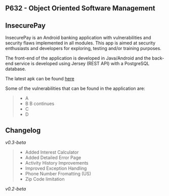 P632 - Object Oriented Software Management
-------------------
InsecurePay 
-------------------

InsecurePay is an Android banking application with vulnerabilities and security flaws implemented in all modules. This app is aimed at security enthusiasts and developers for exploring, testing and/or training purposes.

The front-end of the application is developed in Java/Android and the back-end service is developed using Jersey (REST API) with a PostgreSQL database.

The latest apk can be found [here](https://github.iu.edu/asadana/P632-InsecurePay/tree/develop/release)

Some of the vulnerabilities that can be found in the application are: 

>- A
>- B
>B continues
>- C
> - D

Changelog
-------------------

*v0.3-beta*
>- Added Interest Calculator
>- Added Detailed Error Page
>- Activity History Improvements
>- Improved Exception Handling
>- Phone Number Fromatting (US)
>- Zip Code limitation

*v0.2-beta*